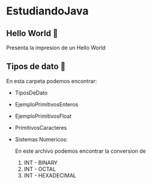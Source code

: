 # EstudiandoJava

<h2>Hello World 📂</h2>
Presenta la impresion de un Hello World

<h2>Tipos de dato 📂</h2>


En esta carpeta podemos encontrar:
- TiposDeDato
- EjemploPrimitivosEnteros
-  EjemploPrimitivosFloat
-   PrimitivosCaracteres
- Sistemas Numericos:

  En este archivo podemos encontrar la conversion de
  1. INT - BINARY
  2. INT - OCTAL
  3. INT - HEXADECIMAL 

